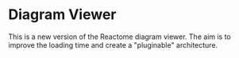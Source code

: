 Diagram Viewer
==============

This is a new version of the Reactome diagram viewer. The aim is to improve the loading time and create a "pluginable" architecture.
       